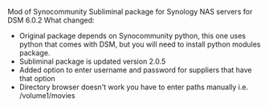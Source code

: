 Mod of Synocommunity Subliminal package for Synology NAS servers for DSM 6.0.2 
What changed:
 * Original package depends on Synocommunity python, this one uses python that comes with DSM, but you will need to install python modules package.
 * Subliminal package is updated version 2.0.5
 * Added option to enter username and password for suppliers that have that option
 * Directory browser doesn't work you have to enter paths manually i.e. /volume1/movies
